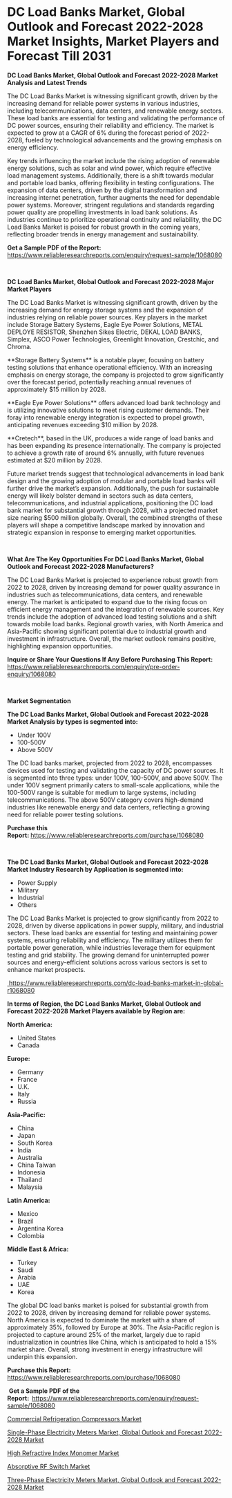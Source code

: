 <p><h1>DC Load Banks Market, Global Outlook and Forecast 2022-2028 Market Insights, Market Players and Forecast Till 2031</h1></p><p><strong>DC Load Banks Market, Global Outlook and Forecast 2022-2028 Market Analysis and Latest Trends</strong></p>
<p><p>The DC Load Banks Market is witnessing significant growth, driven by the increasing demand for reliable power systems in various industries, including telecommunications, data centers, and renewable energy sectors. These load banks are essential for testing and validating the performance of DC power sources, ensuring their reliability and efficiency. The market is expected to grow at a CAGR of 6% during the forecast period of 2022-2028, fueled by technological advancements and the growing emphasis on energy efficiency.</p><p>Key trends influencing the market include the rising adoption of renewable energy solutions, such as solar and wind power, which require effective load management systems. Additionally, there is a shift towards modular and portable load banks, offering flexibility in testing configurations. The expansion of data centers, driven by the digital transformation and increasing internet penetration, further augments the need for dependable power systems. Moreover, stringent regulations and standards regarding power quality are propelling investments in load bank solutions. As industries continue to prioritize operational continuity and reliability, the DC Load Banks Market is poised for robust growth in the coming years, reflecting broader trends in energy management and sustainability.</p></p>
<p><strong>Get a Sample PDF of the Report:&nbsp;</strong> <a href="https://www.reliableresearchreports.com/enquiry/request-sample/1068080?utm_campaign=114&utm_medium=2&utm_source=Github&utm_content=ia&utm_term=04122024&utm_id=dc-load-banks-market-global-outlook-and-forecast-2022-2028">https://www.reliableresearchreports.com/enquiry/request-sample/1068080</a></p>
<p>&nbsp;</p>
<p><strong>DC Load Banks Market, Global Outlook and Forecast 2022-2028 Major Market Players</strong></p>
<p><p>The DC Load Banks Market is witnessing significant growth, driven by the increasing demand for energy storage systems and the expansion of industries relying on reliable power sources. Key players in the market include Storage Battery Systems, Eagle Eye Power Solutions, METAL DEPLOYE RESISTOR, Shenzhen Sikes Electric, DEKAL LOAD BANKS, Simplex, ASCO Power Technologies, Greenlight Innovation, Crestchic, and Chroma.</p><p>**Storage Battery Systems** is a notable player, focusing on battery testing solutions that enhance operational efficiency. With an increasing emphasis on energy storage, the company is projected to grow significantly over the forecast period, potentially reaching annual revenues of approximately $15 million by 2028.</p><p>**Eagle Eye Power Solutions** offers advanced load bank technology and is utilizing innovative solutions to meet rising customer demands. Their foray into renewable energy integration is expected to propel growth, anticipating revenues exceeding $10 million by 2028.</p><p>**Cretech**, based in the UK, produces a wide range of load banks and has been expanding its presence internationally. The company is projected to achieve a growth rate of around 6% annually, with future revenues estimated at $20 million by 2028.</p><p>Future market trends suggest that technological advancements in load bank design and the growing adoption of modular and portable load banks will further drive the market’s expansion. Additionally, the push for sustainable energy will likely bolster demand in sectors such as data centers, telecommunications, and industrial applications, positioning the DC load bank market for substantial growth through 2028, with a projected market size nearing $500 million globally. Overall, the combined strengths of these players will shape a competitive landscape marked by innovation and strategic expansion in response to emerging market opportunities.</p></p>
<p>&nbsp;</p>
<p><strong>What Are The Key Opportunities For DC Load Banks Market, Global Outlook and Forecast 2022-2028 Manufacturers?</strong></p>
<p><p>The DC Load Banks Market is projected to experience robust growth from 2022 to 2028, driven by increasing demand for power quality assurance in industries such as telecommunications, data centers, and renewable energy. The market is anticipated to expand due to the rising focus on efficient energy management and the integration of renewable sources. Key trends include the adoption of advanced load testing solutions and a shift towards mobile load banks. Regional growth varies, with North America and Asia-Pacific showing significant potential due to industrial growth and investment in infrastructure. Overall, the market outlook remains positive, highlighting expansion opportunities.</p></p>
<p><strong>Inquire or Share Your Questions If Any Before Purchasing This Report:</strong> <a href="https://www.reliableresearchreports.com/enquiry/pre-order-enquiry/1068080?utm_campaign=114&utm_medium=2&utm_source=Github&utm_content=ia&utm_term=04122024&utm_id=dc-load-banks-market-global-outlook-and-forecast-2022-2028">https://www.reliableresearchreports.com/enquiry/pre-order-enquiry/1068080</a></p>
<p>&nbsp;</p>
<p><strong>Market Segmentation</strong></p>
<p><strong>The DC Load Banks Market, Global Outlook and Forecast 2022-2028 Market Analysis by types is segmented into:</strong></p>
<p><ul><li>Under 100V</li><li>100-500V</li><li>Above 500V</li></ul></p>
<p><p>The DC load banks market, projected from 2022 to 2028, encompasses devices used for testing and validating the capacity of DC power sources. It is segmented into three types: under 100V, 100-500V, and above 500V. The under 100V segment primarily caters to small-scale applications, while the 100-500V range is suitable for medium to large systems, including telecommunications. The above 500V category covers high-demand industries like renewable energy and data centers, reflecting a growing need for reliable power testing solutions.</p></p>
<p><strong>Purchase this Report:&nbsp;</strong><a href="https://www.reliableresearchreports.com/purchase/1068080?utm_campaign=114&utm_medium=2&utm_source=Github&utm_content=ia&utm_term=04122024&utm_id=dc-load-banks-market-global-outlook-and-forecast-2022-2028">https://www.reliableresearchreports.com/purchase/1068080</a></p>
<p>&nbsp;</p>
<p><strong>The DC Load Banks Market, Global Outlook and Forecast 2022-2028 Market Industry Research by Application is segmented into:</strong></p>
<p><ul><li>Power Supply</li><li>Military</li><li>Industrial</li><li>Others</li></ul></p>
<p><p>The DC Load Banks Market is projected to grow significantly from 2022 to 2028, driven by diverse applications in power supply, military, and industrial sectors. These load banks are essential for testing and maintaining power systems, ensuring reliability and efficiency. The military utilizes them for portable power generation, while industries leverage them for equipment testing and grid stability. The growing demand for uninterrupted power sources and energy-efficient solutions across various sectors is set to enhance market prospects.</p></p>
<p><a href="https://www.reliableresearchreports.com/dc-load-banks-market-in-global-r1068080?utm_campaign=114&utm_medium=2&utm_source=Github&utm_content=ia&utm_term=04122024&utm_id=dc-load-banks-market-global-outlook-and-forecast-2022-2028">&nbsp;https://www.reliableresearchreports.com/dc-load-banks-market-in-global-r1068080</a></p>
<p><strong>In terms of Region, the DC Load Banks Market, Global Outlook and Forecast 2022-2028 Market Players available by Region are:</strong></p>
<p>
    <p> <strong> North America: </strong>
        <ul>
            <li>United States</li>
            <li>Canada</li>
        </ul>
        </p> 
    <p> <strong> Europe: </strong>
        <ul>
            <li>Germany</li>
            <li>France</li>
            <li>U.K.</li>
            <li>Italy</li>
            <li>Russia</li>
        </ul>
        </p> 
    <p> <strong> Asia-Pacific: </strong>
        <ul>
            <li>China</li>
            <li>Japan</li>
            <li>South Korea</li>
            <li>India</li>
            <li>Australia</li>
            <li>China Taiwan</li>
            <li>Indonesia</li>
            <li>Thailand</li>
            <li>Malaysia</li>
        </ul>
        </p> 
    <p> <strong> Latin America: </strong>
        <ul>
            <li>Mexico</li>
            <li>Brazil</li>
            <li>Argentina Korea</li>
            <li>Colombia</li>
        </ul>
        </p> 
    <p> <strong> Middle East & Africa: </strong>
        <ul>
            <li>Turkey</li>
            <li>Saudi</li>
            <li>Arabia</li>
            <li>UAE</li>
            <li>Korea</li>
        </ul>
    </p>
    </p>
<p><p>The global DC load banks market is poised for substantial growth from 2022 to 2028, driven by increasing demand for reliable power systems. North America is expected to dominate the market with a share of approximately 35%, followed by Europe at 30%. The Asia-Pacific region is projected to capture around 25% of the market, largely due to rapid industrialization in countries like China, which is anticipated to hold a 15% market share. Overall, strong investment in energy infrastructure will underpin this expansion.</p></p>
<p><strong>Purchase this Report: </strong><a href="https://www.reliableresearchreports.com/purchase/1068080?utm_campaign=114&utm_medium=2&utm_source=Github&utm_content=ia&utm_term=04122024&utm_id=dc-load-banks-market-global-outlook-and-forecast-2022-2028">https://www.reliableresearchreports.com/purchase/1068080</a></p>
<p>&nbsp;<strong>Get a Sample PDF of the Report:&nbsp;&nbsp;</strong><a href="https://www.reliableresearchreports.com/enquiry/request-sample/1068080?utm_campaign=114&utm_medium=2&utm_source=Github&utm_content=ia&utm_term=04122024&utm_id=dc-load-banks-market-global-outlook-and-forecast-2022-2028">https://www.reliableresearchreports.com/enquiry/request-sample/1068080</a></p>
<p><strong></strong></p>
<p><p><a href="https://www.linkedin.com/pulse/commercial-refrigeration-compressors-market-investigation-industry-f9gpf?utm_campaign=114&utm_medium=2&utm_source=Github&utm_content=ia&utm_term=04122024&utm_id=dc-load-banks-market-global-outlook-and-forecast-2022-2028">Commercial Refrigeration Compressors Market</a></p><p><a href="https://github.com/FassouRP/Market-Research-Report-List-6/blob/main/single-phase-electricity-meters-market-global-outlook-and-forecast-2022-2028-market.md?utm_campaign=114&utm_medium=2&utm_source=Github&utm_content=ia&utm_term=04122024&utm_id=dc-load-banks-market-global-outlook-and-forecast-2022-2028">Single-Phase Electricity Meters Market, Global Outlook and Forecast 2022-2028 Market</a></p><p><a href="https://issuu.com/reportprime-2/docs/high-refractive-index-monomer-market-size-2030.ppt?utm_campaign=114&utm_medium=2&utm_source=Github&utm_content=ia&utm_term=04122024&utm_id=dc-load-banks-market-global-outlook-and-forecast-2022-2028">High Refractive Index Monomer Market</a></p><p><a href="https://issuu.com/reportprime-2/docs/absorptive-rf-switch-market-size-2030.pptx?utm_campaign=114&utm_medium=2&utm_source=Github&utm_content=ia&utm_term=04122024&utm_id=dc-load-banks-market-global-outlook-and-forecast-2022-2028">Absorptive RF Switch Market</a></p><p><a href="https://github.com/rahu1506/Market-Research-Report-List-6/blob/main/three-phase-electricity-meters-market-global-outlook-and-forecast-2022-2028-market.md?utm_campaign=114&utm_medium=2&utm_source=Github&utm_content=ia&utm_term=04122024&utm_id=dc-load-banks-market-global-outlook-and-forecast-2022-2028">Three-Phase Electricity Meters Market, Global Outlook and Forecast 2022-2028 Market</a></p></p>